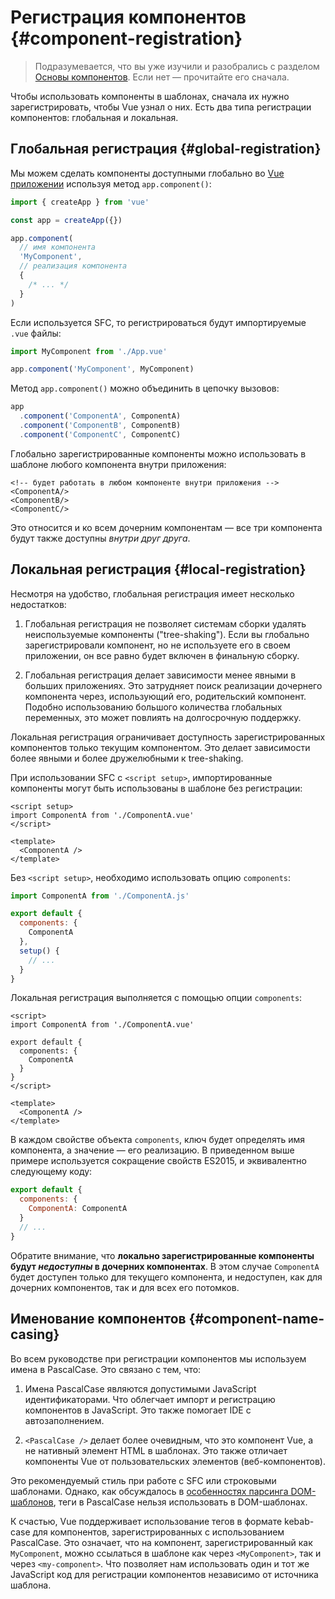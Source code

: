 # Регистрация компонентов {#component-registration}

<VueSchoolLink href="https://vueschool.io/lessons/vue-3-global-vs-local-vue-components" title="Free Vue.js Component Registration Lesson"/>

> Подразумевается, что вы уже изучили и разобрались с разделом [Основы компонентов](/guide/essentials/component-basics). Если нет — прочитайте его сначала.

Чтобы использовать компоненты в шаблонах, сначала их нужно зарегистрировать, чтобы Vue узнал о них. Есть два типа регистрации компонентов: глобальная и локальная.

## Глобальная регистрация {#global-registration}

Мы можем сделать компоненты доступными глобально во [Vue приложении](/guide/essentials/application.html) используя метод `app.component()`:

```js
import { createApp } from 'vue'

const app = createApp({})

app.component(
  // имя компонента
  'MyComponent',
  // реализация компонента
  {
    /* ... */
  }
)
```

Если используется SFC, то регистрироваться будут импортируемые `.vue` файлы:

```js
import MyComponent from './App.vue'

app.component('MyComponent', MyComponent)
```

Метод `app.component()` можно объединить в цепочку вызовов:

```js
app
  .component('ComponentA', ComponentA)
  .component('ComponentB', ComponentB)
  .component('ComponentC', ComponentC)
```

Глобально зарегистрированные компоненты можно использовать в шаблоне любого компонента внутри приложения:

```vue-html
<!-- будет работать в любом компоненте внутри приложения -->
<ComponentA/>
<ComponentB/>
<ComponentC/>
```

Это относится и ко всем дочерним компонентам — все три компонента будут также доступны _внутри друг друга_.

## Локальная регистрация {#local-registration}

Несмотря на удобство, глобальная регистрация имеет несколько недостатков:

1. Глобальная регистрация не позволяет системам сборки удалять неиспользуемые компоненты ("tree-shaking"). Если вы глобально зарегистрировали компонент, но не используете его в своем приложении, он все равно будет включен в финальную сборку.

2. Глобальная регистрация делает зависимости менее явными в больших приложениях. Это затрудняет поиск реализации дочернего компонента через, использующий его, родительский компонент. Подобно использованию большого количества глобальных переменных, это может повлиять на долгосрочную поддержку.

Локальная регистрация ограничивает доступность зарегистрированных компонентов только текущим компонентом. Это делает зависимости более явными и более дружелюбными к tree-shaking.

<div class="composition-api">

При использовании SFC с `<script setup>`, импортированные компоненты могут быть использованы в шаблоне без регистрации:

```vue
<script setup>
import ComponentA from './ComponentA.vue'
</script>

<template>
  <ComponentA />
</template>
```

Без `<script setup>`, необходимо использовать опцию `components`:

```js
import ComponentA from './ComponentA.js'

export default {
  components: {
    ComponentA
  },
  setup() {
    // ...
  }
}
```

</div>
<div class="options-api">

Локальная регистрация выполняется с помощью опции `components`:

```vue
<script>
import ComponentA from './ComponentA.vue'

export default {
  components: {
    ComponentA
  }
}
</script>

<template>
  <ComponentA />
</template>
```

</div>

В каждом свойстве объекта `components`, ключ будет определять имя компонента, а значение — его реализацию. В приведенном выше примере используется сокращение свойств ES2015, и эквивалентно следующему коду:

```js
export default {
  components: {
    ComponentA: ComponentA
  }
  // ...
}
```

Обратите внимание, что **локально зарегистрированные компоненты будут _недоступны_ в дочерних компонентах**. В этом случае `ComponentA` будет доступен только для текущего компонента, и недоступен, как для дочерних компонентов, так и для всех его потомков.

## Именование компонентов {#component-name-casing}

Во всем руководстве при регистрации компонентов мы используем имена в PascalCase. Это связано с тем, что:

1. Имена PascalCase являются допустимыми JavaScript идентификаторами. Что облегчает импорт и регистрацию компонентов в JavaScript. Это также помогает IDE с автозаполнением.

2. `<PascalCase />` делает более очевидным, что это компонент Vue, а не нативный элемент HTML в шаблонах. Это также отличает компоненты Vue от пользовательских элементов (веб-компонентов).

Это рекомендуемый стиль при работе с SFC или строковыми шаблонами. Однако, как обсуждалось в [особенностях парсинга DOM-шаблонов](/guide/essentials/component-basics.html#dom-template-parsing-caveats), теги в PascalCase нельзя использовать в DOM-шаблонах.

К счастью, Vue поддерживает использование тегов в формате kebab-case для компонентов, зарегистрированных с использованием PascalCase. Это означает, что на компонент, зарегистрированный как `MyComponent`, можно ссылаться в шаблоне как через `<MyComponent>`, так и через `<my-component>`. Что позволяет нам использовать один и тот же JavaScript код для регистрации компонентов независимо от источника шаблона.

